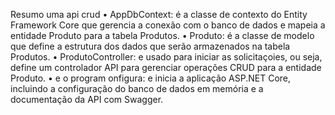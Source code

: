 Resumo
uma api crud
•	AppDbContext: é a classe de contexto do Entity Framework Core que gerencia a conexão com o banco de dados e mapeia a entidade Produto para a tabela Produtos.
•	Produto: é a classe de modelo que define a estrutura dos dados que serão armazenados na tabela Produtos.
•	ProdutoController: e usado para iniciar as solicitaçoies, ou seja, define um controlador API para gerenciar operações CRUD para a entidade Produto.
•	e o program onfigura: e inicia a aplicação ASP.NET Core, incluindo a configuração do banco de dados em memória e a documentação da API com Swagger.
